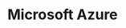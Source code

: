 ---
title: Microsoft Azure
description: Deployment guides for making NGINX Plus highly available in the Microsoft Azure cloud environment.
weight: 100
menu:
  docs:
    parent: NGINX Plus
---